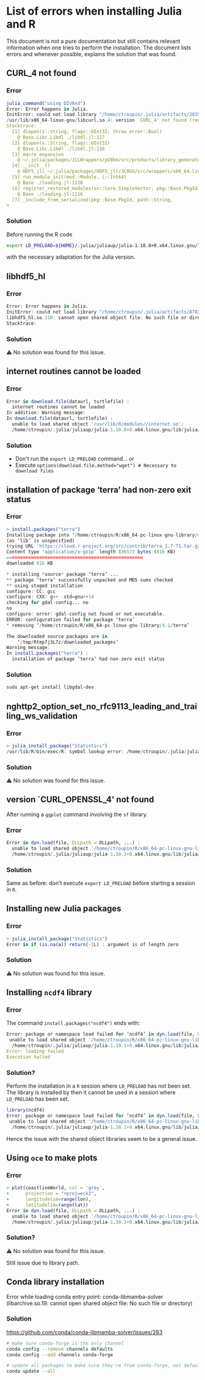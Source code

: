 # List of errors when installing Julia and R

This document is not a pure documentation but still contains relevant information when one tries to perform the installation. The document lists errors and whenever possible, explains the solution that was found.

## CURL_4 not found

### Error 

```R
julia_command("using DIVAnd")
Error: Error happens in Julia.
InitError: could not load library "/home/ctroupin/.julia/artifacts/2829a1f6a9ca59e5b9b53f52fa6519da9c9fd7d3/lib/libhdf5.so"
/usr/lib/x86_64-linux-gnu/libcurl.so.4: version `CURL_4' not found (required by /home/ctroupin/.julia/artifacts/2829a1f6a9ca59e5b9b53f52fa6519da9c9fd7d3/lib/libhdf5.so)
Stacktrace:
  [1] dlopen(s::String, flags::UInt32; throw_error::Bool)
    @ Base.Libc.Libdl ./libdl.jl:117
  [2] dlopen(s::String, flags::UInt32)
    @ Base.Libc.Libdl ./libdl.jl:116
  [3] macro expansion
    @ ~/.julia/packages/JLLWrappers/pG9bm/src/products/library_generators.jl:63 [inlined]
  [4] __init__()
    @ HDF5_jll ~/.julia/packages/HDF5_jll/3C0GU/src/wrappers/x86_64-linux-gnu-libgfortran5-cxx11-mpi+mpich.jl:15
  [5] run_module_init(mod::Module, i::Int64)
    @ Base ./loading.jl:1128
  [6] register_restored_modules(sv::Core.SimpleVector, pkg::Base.PkgId, path::String)
    @ Base ./loading.jl:1116
  [7] _include_from_serialized(pkg::Base.PkgId, path::String, 
> 
```

### Solution

Before running the R code
```bash
export LD_PRELOAD=${HOME}/.julia/juliaup/julia-1.10.0+0.x64.linux.gnu/lib/julia/libcurl.so.4.8.0
```
with the necessary adaptation for the Julia version.

## libhdf5_hl

### Error

```R
Error: Error happens in Julia.
InitError: could not load library "/home/ctroupin/.julia/artifacts/87831472e1d79c45830c3d71850680eb745345fb/lib/libnetcdf.so"
libhdf5_hl.so.310: cannot open shared object file: No such file or directory
Stacktrace:
```

### Solution

⚠️ No solution was found for this issue.

## internet routines cannot be loaded

### Error

```R
Error in download.file(dataurl, turtlefile) : 
  internet routines cannot be loaded
In addition: Warning message:
In download.file(dataurl, turtlefile) :
  unable to load shared object '/usr/lib/R/modules//internet.so':
  /home/ctroupin/.julia/juliaup/julia-1.10.0+0.x64.linux.gnu/lib/julia/libcurl.so.4.8.0: version `CURL_OPENSSL_4' not found (required by /usr/lib/R/modules//internet.so)
```

### Solution

- Don't run the `export LD_PRELOAD` command... or
- Execute `options(download.file.method="wget") # Necessary to download files`

## installation of package ‘terra’ had non-zero exit status

### Error

```R
> install.packages("terra")
Installing package into ‘/home/ctroupin/R/x86_64-pc-linux-gnu-library/4.1’
(as ‘lib’ is unspecified)
trying URL 'https://cloud.r-project.org/src/contrib/terra_1.7-71.tar.gz'
Content type 'application/x-gzip' length 836573 bytes (816 KB)
==================================================
downloaded 816 KB

* installing *source* package ‘terra’ ...
** package ‘terra’ successfully unpacked and MD5 sums checked
** using staged installation
configure: CC: gcc
configure: CXX: g++ -std=gnu++14
checking for gdal-config... no
no
configure: error: gdal-config not found or not executable.
ERROR: configuration failed for package ‘terra’
* removing ‘/home/ctroupin/R/x86_64-pc-linux-gnu-library/4.1/terra’

The downloaded source packages are in
	‘/tmp/Rtmp7j3L7z/downloaded_packages’
Warning message:
In install.packages("terra") :
  installation of package ‘terra’ had non-zero exit status
```

### Solution

```bash
sudo apt-get install libgdal-dev
```

## nghttp2_option_set_no_rfc9113_leading_and_trailing_ws_validation

### Error

```R
> julia_install_package("Statistics")
/usr/lib/R/bin/exec/R: symbol lookup error: /home/ctroupin/.julia/juliaup/julia-1.10.0+0.x64.linux.gnu/lib/julia/libcurl.so.4.8.0: undefined symbol: nghttp2_option_set_no_rfc9113_leading_and_trailing_ws_validation
```

### Solution

⚠️ No solution was found for this issue.

## version `CURL_OPENSSL_4' not found

After running a `ggplot` command involving the `sf` library.

### Error

```R
Error in dyn.load(file, DLLpath = DLLpath, ...) : 
  unable to load shared object '/home/ctroupin/R/x86_64-pc-linux-gnu-library/4.3/sf/libs/sf.so':
  /home/ctroupin/.julia/juliaup/julia-1.10.1+0.x64.linux.gnu/lib/julia/libcurl.so.4.8.0: version `CURL_OPENSSL_4' not found (required by /lib/libgdal.so.30)
```

### Solution

Same as before: don't execute `export LD_PRELOAD` before starting a session in `R`.

## Installing new Julia packages

### Error

```R
> julia_install_package("Statistics")
Error in if (is.na(a)) return(-1L) : argument is of length zero
```

### Solution

⚠️ No solution was found for this issue.

## Installing `ncdf4` library

### Error 

The command `install.packages("ncdf4")` ends with:

```R
Error: package or namespace load failed for ‘ncdf4’ in dyn.load(file, DLLpath = DLLpath, ...):
 unable to load shared object '/home/ctroupin/R/x86_64-pc-linux-gnu-library/4.3/00LOCK-ncdf4/00new/ncdf4/libs/ncdf4.so':
  /home/ctroupin/.julia/juliaup/julia-1.10.1+0.x64.linux.gnu/lib/julia/libcurl.so.4.8.0: version `CURL_OPENSSL_4' not found (required by /usr/lib/x86_64-linux-gnu/libnetcdf.so.19)
Error: loading failed
Execution halted
```

### Solution?

Perform the installation in a `R` session where `LD_PRELOAD` has not been set.     
The library is installed by then it cannot be used in a session where `LD_PRELOAD` has been set.

```R
library(ncdf4)
Error: package or namespace load failed for ‘ncdf4’ in dyn.load(file, DLLpath = DLLpath, ...):
 unable to load shared object '/home/ctroupin/R/x86_64-pc-linux-gnu-library/4.3/ncdf4/libs/ncdf4.so':
  /home/ctroupin/.julia/juliaup/julia-1.10.1+0.x64.linux.gnu/lib/julia/libcurl.so.4.8.0: version `CURL_OPENSSL_4' not found (required by /usr/lib/x86_64-linux-gnu/libnetcdf.so.19)
```

Hence the issue with the shared object libraries seem to be a general issue.

## Using `oce` to make plots

### Error

```R
> plot(coastlineWorld, col = 'grey',
+      projection = "+proj=eck3",
+      longitudelim=range(lon), 
+      latitudelim=range(lat))
Error in dyn.load(file, DLLpath = DLLpath, ...) : 
  unable to load shared object '/home/ctroupin/R/x86_64-pc-linux-gnu-library/4.3/sf/libs/sf.so':
  /home/ctroupin/.julia/juliaup/julia-1.10.1+0.x64.linux.gnu/lib/julia/libcurl.so.4.8.0: version `CURL_OPENSSL_4' not found (required by /usr/lib/x86_64-linux-gnu/libgdal.so.32)
```

### Solution?

⚠️ No solution was found for this issue.

Still issue due to library path.


## Conda library installation

Error while loading conda entry point: conda-libmamba-solver (libarchive.so.19: cannot open shared object file: No such file or directory)

### Solution

https://github.com/conda/conda-libmamba-solver/issues/283

```bash
# make sure conda-forge is the only channel
conda config --remove channels defaults
conda config --add channels conda-forge

# update all packages to make sure they're from conda-forge, not defaults
conda update --all
```